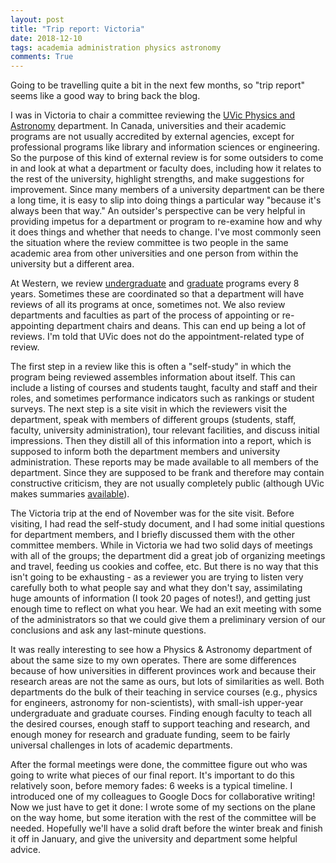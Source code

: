 ```yaml
---
layout: post
title: "Trip report: Victoria"
date: 2018-12-10
tags: academia administration physics astronomy
comments: True
---
```


Going to be travelling quite a bit in the next few months, so "trip report" seems like a good way to bring back the blog.

I was in Victoria to chair a committee reviewing the [UVic Physics and Astronomy](https://www.uvic.ca/science/physics/)
department. In Canada, universities and their academic programs are not usually
accredited by external agencies, except for professional programs like library
and information sciences or engineering. So the purpose of this kind of external
review is for some outsiders to come in and look at what a department or faculty
does,  including how it relates to the rest of the university, highlight strengths, and
make suggestions for improvement. Since many members of a university department
can be there a long time, it is easy to slip into doing things a particular way
"because it's always been that way." An outsider's perspective can be very
helpful in providing impetus for a department or program to re-examine how and
why it does things and whether that needs to change. I've most commonly seen the
situation where the review committee is two people in the same academic area
from other universities and one person from within the university but a different
area.

At Western, we review [undergraduate](https://www.uwo.ca/pvp/vpacademic/iqap/undergraduate_program/cyclical_program_reviews/index.html) 
and [graduate](https://www.uwo.ca/pvp/vpacademic/iqap/graduate_programs/cyclical_program_reviews/index.html) programs every 8 years.
Sometimes these are coordinated so that a department will have reviews of all its programs at once, sometimes not.
We also review departments and faculties as part of the process of appointing
or re-appointing department chairs and deans. This can end up being a lot of
reviews. I'm told that UVic does not do the appointment-related type of review.

The first step in a review like this is often a "self-study" in which the
program being reviewed assembles information about itself. This can include a
listing of courses and students taught, faculty and staff and their roles, and
sometimes performance indicators such as rankings or student surveys. The next
step is a site visit in which the reviewers visit the department, speak with
members of different groups (students, staff, faculty, university administration),
tour relevant facilities, and discuss initial impressions. Then they distill all
of this information into a report, which is supposed to inform both the
department members and university administration. These reports may be made
available to all members of the department. Since they are supposed to be frank
and therefore may contain constructive criticism,  they are not usually completely
public (although UVic makes summaries [available](https://www.uvic.ca/vpacademic/resources/howto/review-academic/index.php)).

The Victoria trip at the end of November was for the site visit. Before visiting, I had read the self-study document, 
and I had some initial questions for department members, and I briefly discussed them with the other committee members.
While in Victoria we had two solid days of meetings with all of the groups; the department did a great job of organizing
meetings and travel, feeding us cookies and coffee, etc. But there is no way that this isn't going to be exhausting - as a reviewer you 
are trying to listen very carefully both to what people say and what they don't say, assimilating huge amounts of 
information (I took 20 pages of notes!), and getting just enough time to reflect on what you hear. 
We had an exit meeting with some of the administrators so that we could give them a preliminary version of our conclusions and ask any
last-minute questions.

It was really interesting to see how a Physics & Astronomy department of about the same size to my own operates.
There are some differences because of how universities in different provinces work and because their research
areas are not the same as ours, but lots of similarities as well. Both departments do the bulk of their teaching in service courses
(e.g., physics for engineers, astronomy for non-scientists), with small-ish upper-year undergraduate and graduate courses.
Finding enough faculty to teach all the desired courses, enough staff to support teaching and research, and enough money for research
and graduate funding, seem to be fairly universal challenges in lots of academic departments.

After the formal meetings were done, the committee figure out who was going to write what pieces of our final report.
It's important to do this relatively soon, before memory fades: 6 weeks is a typical timeline.
I introduced one of my colleagues to Google Docs for collaborative writing! Now we just have to get it done: 
I wrote some of my sections on the plane on the way home, but some iteration with the rest of
the committee will be needed. Hopefully we'll have a solid draft before the winter break and finish it off in January, and give
the university and department some helpful advice.


